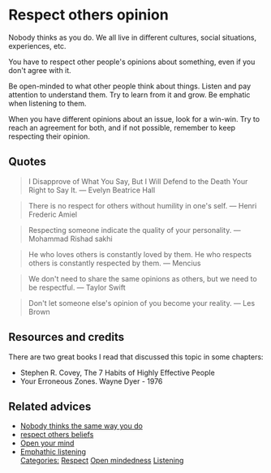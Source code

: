 # Respect others opinion

Nobody thinks as you do. We all live in different cultures, social situations, experiences, etc.

You have to respect other people's opinions about something, even if you don't agree with it.

Be open-minded to what other people think about things. Listen and pay attention to understand them. Try to learn from it and grow. Be emphatic when listening to them.

When you have different opinions about an issue, look for a win-win. Try to reach an agreement for both, and if not possible, remember to keep respecting their opinion.

## Quotes

> I Disapprove of What You Say, But I Will Defend to the Death Your Right to Say It. — Evelyn Beatrice Hall

> There is no respect for others without humility in one's self. — Henri Frederic Amiel

> Respecting someone indicate the quality of your personality. — Mohammad Rishad sakhi

> He who loves others is constantly loved by them. He who respects others is constantly respected by them. — Mencius

> We don't need to share the same opinions as others, but we need to be respectful. — Taylor Swift

> Don't let someone else's opinion of you become your reality. — Les Brown

## Resources and credits

There are two great books I read that discussed this topic in some chapters:

- Stephen R. Covey, The 7 Habits of Highly Effective People
- Your Erroneous Zones. Wayne Dyer - 1976

## Related advices

- [Nobody thinks the same way you do](../Nobody%20thinks%20the%20same%20way%20you%20do/index.md)
- [respect others beliefs](../Respect%20others%20beliefs/index.md)
- [Open your mind](../Open%20your%20mind/index.md)
- [Emphathic listening](../Emphathic%20listening/index.md)
<br/>[Categories:](../Categories/index.md) [Respect](../Categories/Respect.md) [Open mindedness](../Categories/Open%20mindedness.md) [Listening](../Categories/Listening.md)